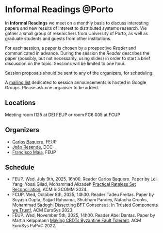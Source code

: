 # Informal Readings @Porto

In **Informal Readings** we meet on a monthly basis to discuss interesting papers and new results of interest to distributed systems research. We gather a small group of researchers from University of Porto, as well as graduate students and guests from other institutions.

For each session, a paper is chosen by a prospective _Reader_ and communicated in advance. During the session the _Reader_ describes the paper (possibly, but not necessarily, using slides) in order to start a brief discussion on the topic. Sessions will be limited to one hour. 

Session proposals should be sent to any of the organizers, for scheduling. 

A [mailing list](https://groups.google.com/g/informal-readingsup) dedicated to session announcements is hosted in Google Groups. Please ask one organiser to be added.

## Locations

Meeting room I125 at DEI FEUP or room FC6 005 at FCUP

## Organizers

* [Carlos Baquero](https://cbaquero.github.io/web/), FEUP
* [João Resende](https://jresende.github.io), DCC
* [Francisco Maia](https://www.inesctec.pt/pt/pessoas/francisco-almeida-maia), FEUP

## Schedule

* FEUP. Wed, July 9th, 2025, 16h00. Reader Carlos Baquero. Paper by Lei Yang, Yossi Gilad, Mohammad Alizadeh [Practical Rateless Set Reconciliation](https://arxiv.org/abs/2402.02668), ACM SIGCOMM 2024.
* FCUP. Wed, October 8th, 2025, 14h30. Reader Tadeu Freitas. Paper by Suyash Gupta, Sajjad Rahnama, Shubham Pandey, Natacha Crooks, Mohammad Sadoghi [Dissecting BFT Consensus: In Trusted Components we Trust!](https://arxiv.org/abs/2202.01354), ACM EuroSys 2023.
* FEUP. Wed, November 5th, 2025, 14h00. Reader Abel Dantas. Paper by Martin Kelppmann [Making CRDTs Byzantine Fault Tolerant](https://martin.kleppmann.com/papers/bft-crdt-papoc22.pdf), ACM EuroSys PaPoC 2022. 
